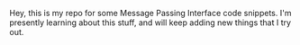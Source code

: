 Hey, this is my repo for some Message Passing Interface code snippets.
I'm presently learning about this stuff, and will keep adding new things that I try out.
